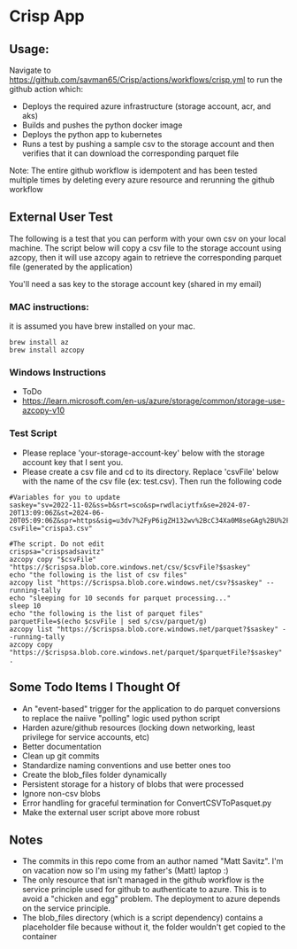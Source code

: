 # Crisp App

## Usage:
Navigate to https://github.com/savman65/Crisp/actions/workflows/crisp.yml to run the github action which:
- Deploys the required azure infrastructure (storage account, acr, and aks)
- Builds and pushes the python docker image
- Deploys the python app to kubernetes
- Runs a test by pushing a sample csv to the storage account and then verifies that it can download the corresponding parquet file

Note: The entire github workflow is idempotent and has been tested multiple times by deleting every azure resource and rerunning the github workflow

## External User Test
The following is a test that you can perform with your own csv on your local machine. The script below will copy a csv file to the storage account using azcopy, then it will use azcopy again to retrieve the corresponding parquet file (generated by the application)

You'll need a sas key to the storage account key (shared in my email)

### MAC instructions:
it is assumed you have brew installed on your mac. 

```
brew install az
brew install azcopy
```

### Windows Instructions
- ToDo
- https://learn.microsoft.com/en-us/azure/storage/common/storage-use-azcopy-v10

### Test Script
- Please replace 'your-storage-account-key' below with the storage account key that I sent you.
- Please create a csv file and cd to its directory. Replace 'csvFile' below with the name of the csv file (ex: test.csv). Then run the following code

```
#Variables for you to update
saskey="sv=2022-11-02&ss=b&srt=sco&sp=rwdlaciytfx&se=2024-07-20T13:09:06Z&st=2024-06-20T05:09:06Z&spr=https&sig=u3dv7%2FyP6igZH132wv%2BcC34Xa0M8seGAg%2BU%2Fhria0sM%3D"
csvFile="crispa3.csv"

#The script. Do not edit
crispsa="crispsadsavitz"
azcopy copy "$csvFile" "https://$crispsa.blob.core.windows.net/csv/$csvFile?$saskey"
echo "the following is the list of csv files"
azcopy list "https://$crispsa.blob.core.windows.net/csv?$saskey" --running-tally
echo "sleeping for 10 seconds for parquet processing..."
sleep 10
echo "the following is the list of parquet files"
parquetFile=$(echo $csvFile | sed s/csv/parquet/g)
azcopy list "https://$crispsa.blob.core.windows.net/parquet?$saskey" --running-tally
azcopy copy "https://$crispsa.blob.core.windows.net/parquet/$parquetFile?$saskey" .

```

## Some Todo Items I Thought Of
- An "event-based" trigger for the application to do parquet conversions to replace the naiive "polling" logic used python script
- Harden azure/github resources (locking down networking, least privilege for service accounts, etc)
- Better documentation
- Clean up git commits
- Standardize naming conventions and use better ones too
- Create the blob_files folder dynamically
- Persistent storage for a history of blobs that were processed
- Ignore non-csv blobs
- Error handling for graceful termination for ConvertCSVToPasquet.py
- Make the external user script above more robust


## Notes
- The commits in this repo come from an author named "Matt Savitz". I'm on vacation now so I'm using my father's (Matt) laptop :)
- The only resource that isn't managed in the github workflow is the service principle used for github to authenticate to azure. This is to avoid a "chicken and egg" problem. The deployment to azure depends on the service principle.
- The blob_files directory (which is a script dependency) contains a placeholder file because without it, the folder wouldn't get copied to the container
